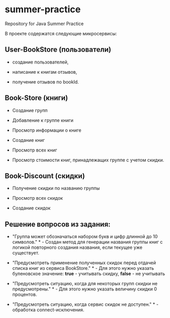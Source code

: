 # summer-practice
Repository for Java Summer Practice

В проекте содержатся следующие микросервисы: 

## User-BookStore (пользователи)
- создание пользователей,

- написание к книгам отзывов,

- получение отзывов по bookId.

## Book-Store (книги)
- Создание групп

- Добавление к группе книги

- Просмотр информации о книге

- Создание книг

- Просмотр всех книг

- Просмотр стоимости книг, принадлежащих группе с учетом скидки.
## Book-Discount (скидки)  
- Получение скидки по названию группы

- Просмотр всех скидок

- Создание скидок


## Решение вопросов из задания:
* "Группа может обозначаться набором букв и цифр длинной до 10 символов." * - Создан метод для генерации названия группы книг с логикой повторного создания названия, если текущее уже существует.

* "Предусмотреть применение полученных скидок перед отдачей списка книг из сервиса BookStore." * - Для этого нужно указать буленовское значение: **true** - учитывать скидку, **false** - не учитывать

* "Предусмотреть ситуацию, когда для некоторых групп скидки не предусмотрены." * - Для этого нужно указать величину скидки 0 процентов.

* "Предусмотреть ситуацию, когда сервис скидок не доступен." * - обработка connect-исключения.
 
 
